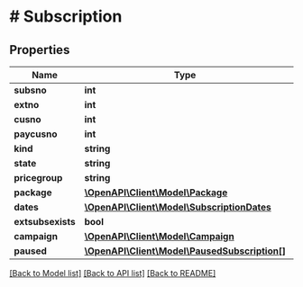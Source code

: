 # # Subscription

## Properties

Name | Type | Description | Notes
------------ | ------------- | ------------- | -------------
**subsno** | **int** |  | 
**extno** | **int** |  | 
**cusno** | **int** |  | 
**paycusno** | **int** |  | 
**kind** | **string** |  | 
**state** | **string** |  | 
**pricegroup** | **string** |  | [optional] 
**package** | [**\OpenAPI\Client\Model\Package**](Package.md) |  | 
**dates** | [**\OpenAPI\Client\Model\SubscriptionDates**](SubscriptionDates.md) |  | 
**extsubsexists** | **bool** |  | 
**campaign** | [**\OpenAPI\Client\Model\Campaign**](Campaign.md) |  | [optional] 
**paused** | [**\OpenAPI\Client\Model\PausedSubscription[]**](PausedSubscription.md) |  | [optional] 

[[Back to Model list]](../../README.md#documentation-for-models) [[Back to API list]](../../README.md#documentation-for-api-endpoints) [[Back to README]](../../README.md)


